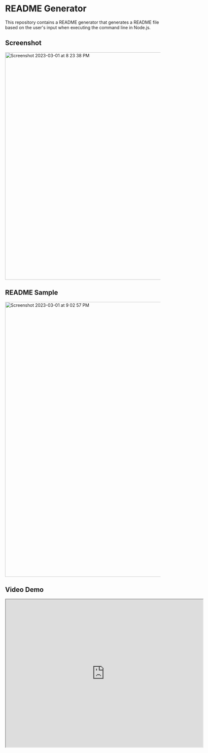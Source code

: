 # README Generator

This repository contains a README generator that generates a README file based on the user's input when executing the command line in Node.js.

## Screenshot

<img width="738" alt="Screenshot 2023-03-01 at 8 23 38 PM" src="https://user-images.githubusercontent.com/119918403/222335233-bde2a19b-8bd7-4bbf-b753-b141a7420df9.png">


## README Sample

<img width="892" alt="Screenshot 2023-03-01 at 9 02 57 PM" src="https://user-images.githubusercontent.com/119918403/222337163-52bb864a-3897-4c6d-af21-352fab2f8bf9.png">


## Video Demo

<iframe src="https://drive.google.com/file/d/1-mJJVwz_zKp8IbJqZxQWiAsRj3BqloWh/preview" width="640" height="480"></iframe>
